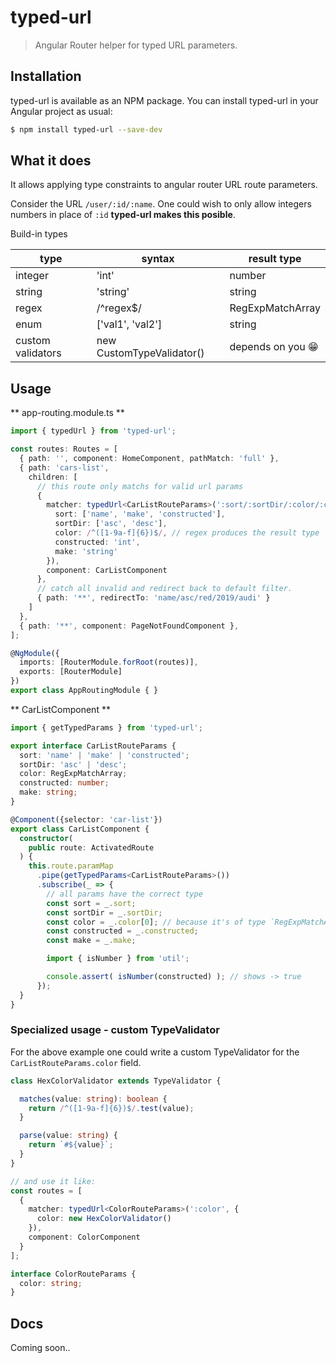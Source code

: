 # typed-url
> Angular Router helper for typed URL parameters.

## Installation

typed-url is available as an NPM package. You can install typed-url
in your Angular project as usual:

```bash
$ npm install typed-url --save-dev
```

## What it does

It allows applying type constraints to angular router URL route parameters.

Consider the URL `/user/:id/:name`. One could wish to only allow integers
numbers in place of `:id` **typed-url makes this posible**.

Build-in types

| type              | syntax                    | result type      |
|-------------------|---------------------------|------------------|
| integer           | 'int'                     | number           |
| string            | 'string'                  | string           |
| regex             | /^regex$/                 | RegExpMatchArray |
| enum              | ['val1', 'val2']          | string           |
| custom validators | new CustomTypeValidator() | depends on you 😁|


## Usage

** app-routing.module.ts **
```typescript
import { typedUrl } from 'typed-url';

const routes: Routes = [
  { path: '', component: HomeComponent, pathMatch: 'full' },
  { path: 'cars-list', 
    children: [
      // this route only matchs for valid url params
      {
        matcher: typedUrl<CarListRouteParams>(':sort/:sortDir/:color/:constructed/:make', {
          sort: ['name', 'make', 'constructed'],
          sortDir: ['asc', 'desc'],
          color: /^([1-9a-f]{6})$/, // regex produces the result type `RegExpMatchArray`
          constructed: 'int',
          make: 'string'
        }),
        component: CarListComponent
      },
      // catch all invalid and redirect back to default filter.
      { path: '**', redirectTo: 'name/asc/red/2019/audi' }
    ]
  },
  { path: '**', component: PageNotFoundComponent },
];

@NgModule({
  imports: [RouterModule.forRoot(routes)],
  exports: [RouterModule]
})
export class AppRoutingModule { }
```


** CarListComponent **
```typescript
import { getTypedParams } from 'typed-url';

export interface CarListRouteParams {
  sort: 'name' | 'make' | 'constructed';
  sortDir: 'asc' | 'desc';
  color: RegExpMatchArray;
  constructed: number;
  make: string;
}

@Component({selector: 'car-list'})
export class CarListComponent {
  constructor(
    public route: ActivatedRoute
  ) {
    this.route.paramMap
      .pipe(getTypedParams<CarListRouteParams>())
      .subscribe(_ => {
        // all params have the correct type
        const sort = _.sort;
        const sortDir = _.sortDir;
        const color = _.color[0]; // because it's of type `RegExpMatchArray`
        const constructed = _.constructed;
        const make = _.make;

        import { isNumber } from 'util';

        console.assert( isNumber(constructed) ); // shows -> true
      });
  }
}
```

### Specialized usage - custom TypeValidator

For the above example one could write a custom TypeValidator
for the `CarListRouteParams.color` field.

```typescript
class HexColorValidator extends TypeValidator {

  matches(value: string): boolean {
    return /^([1-9a-f]{6})$/.test(value);
  }

  parse(value: string) {
    return `#${value}`;
  }
}

// and use it like:
const routes = [
  { 
    matcher: typedUrl<ColorRouteParams>(':color', {
      color: new HexColorValidator()
    }),
    component: ColorComponent
  }
];

interface ColorRouteParams {
  color: string;
}
```

## Docs

Coming soon..
